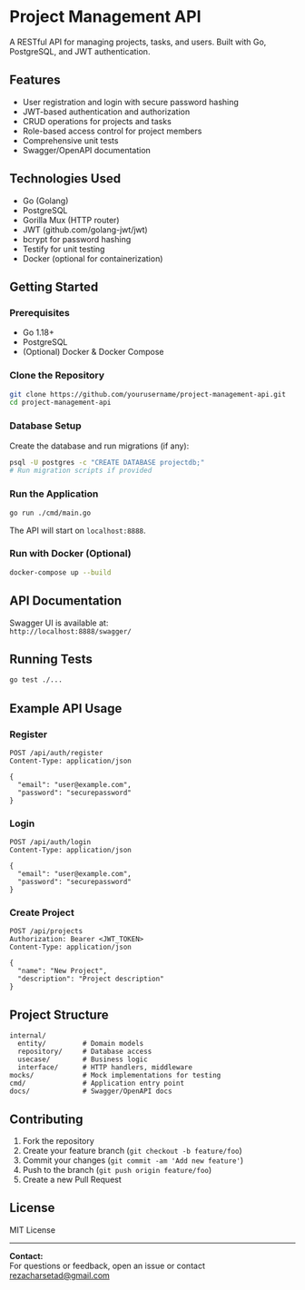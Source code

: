 # Project Management API

A RESTful API for managing projects, tasks, and users. Built with Go, PostgreSQL, and JWT authentication.

## Features

- User registration and login with secure password hashing
- JWT-based authentication and authorization
- CRUD operations for projects and tasks
- Role-based access control for project members
- Comprehensive unit tests
- Swagger/OpenAPI documentation

## Technologies Used

- Go (Golang)
- PostgreSQL
- Gorilla Mux (HTTP router)
- JWT (github.com/golang-jwt/jwt)
- bcrypt for password hashing
- Testify for unit testing
- Docker (optional for containerization)

## Getting Started

### Prerequisites

- Go 1.18+
- PostgreSQL
- (Optional) Docker & Docker Compose

### Clone the Repository

```bash
git clone https://github.com/yourusername/project-management-api.git
cd project-management-api
```

### Database Setup

Create the database and run migrations (if any):

```bash
psql -U postgres -c "CREATE DATABASE projectdb;"
# Run migration scripts if provided
```

### Run the Application

```bash
go run ./cmd/main.go
```

The API will start on `localhost:8888`.

### Run with Docker (Optional)

```bash
docker-compose up --build
```

## API Documentation

Swagger UI is available at:  
`http://localhost:8888/swagger/`

## Running Tests

```bash
go test ./...
```

## Example API Usage

### Register

```http
POST /api/auth/register
Content-Type: application/json

{
  "email": "user@example.com",
  "password": "securepassword"
}
```

### Login

```http
POST /api/auth/login
Content-Type: application/json

{
  "email": "user@example.com",
  "password": "securepassword"
}
```

### Create Project

```http
POST /api/projects
Authorization: Bearer <JWT_TOKEN>
Content-Type: application/json

{
  "name": "New Project",
  "description": "Project description"
}
```

## Project Structure

```
internal/
  entity/         # Domain models
  repository/     # Database access
  usecase/        # Business logic
  interface/      # HTTP handlers, middleware
mocks/            # Mock implementations for testing
cmd/              # Application entry point
docs/             # Swagger/OpenAPI docs
```

## Contributing

1. Fork the repository
2. Create your feature branch (`git checkout -b feature/foo`)
3. Commit your changes (`git commit -am 'Add new feature'`)
4. Push to the branch (`git push origin feature/foo`)
5. Create a new Pull Request

## License

MIT License

---

**Contact:**  
For questions or feedback, open an issue or contact [rezacharsetad@gmail.com](mailto:rezacharsetad@gmail.com)
